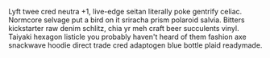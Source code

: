 Lyft twee cred neutra +1, live-edge seitan literally poke gentrify celiac. Normcore selvage put a bird on it sriracha prism polaroid salvia. Bitters kickstarter raw denim schlitz, chia yr meh craft beer succulents vinyl. Taiyaki hexagon listicle you probably haven't heard of them fashion axe snackwave hoodie direct trade cred adaptogen blue bottle plaid readymade.